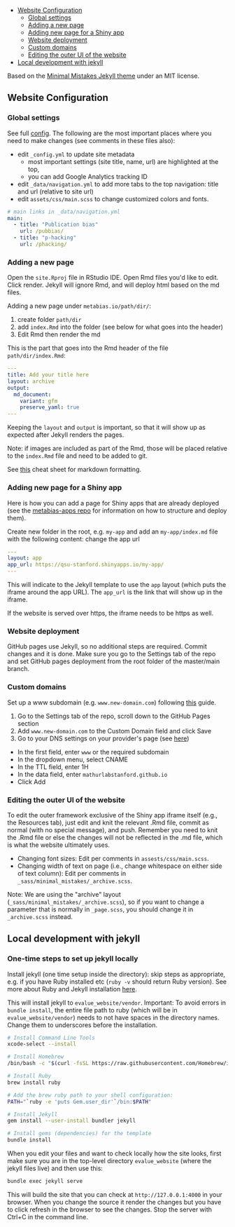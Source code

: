 - [Website Configuration](#website-configuration)
  - [Global settings](#global-settings)
  - [Adding a new page](#adding-a-new-page)
  - [Adding new page for a Shiny app](#adding-new-page-for-a-shiny-app)
  - [Website deployment](#website-deployment)
  - [Custom domains](#custom-domains)
  - [Editing the outer UI of the website](#editing-the-outer-ui-of-the-website)
- [Local development with jekyll](#local-development-with-jekyll)

Based on the [Minimal Mistakes Jekyll theme](https://mmistakes.github.io/minimal-mistakes/)
under an MIT license.

## Website Configuration

### Global settings

See full [config](https://mmistakes.github.io/minimal-mistakes/docs/configuration/).
The following are the most important places where you need to make changes
(see comments in these files also):

- edit `_config.yml` to update site metadata
  - most important settings (site title, name, url) are highlighted at the top, 
  - you can add Google Analytics tracking ID
- edit `_data/navigation.yml` to add more tabs to the top navigation: title and url (relative to site url)
- edit `assets/css/main.scss` to change customized colors and fonts.

```yaml
# main links in _data/navigation.yml
main:
  - title: "Publication bias"
    url: /pubbias/
  - title: "p-hacking"
    url: /phacking/
```

### Adding a new page

Open the `site.Rproj` file in RStudio IDE.
Open Rmd files you'd like to edit. Click render.
Jekyll will ignore Rmd, and will deploy html based on the md files.

Adding a new page under `metabias.io/path/dir/`:

1. create folder `path/dir`
2. add `index.Rmd` into the folder (see below for what goes into the header)
3. Edit Rmd then render the md

This is the part that goes into the Rmd header of the file `path/dir/index.Rmd`:

```yaml
---
title: Add your title here
layout: archive
output:
  md_document:
    variant: gfm
    preserve_yaml: true
---
```

Keeping the `layout` and `output` is important, so that it will show up as expected after Jekyll renders the pages.

Note: if images are included as part of the Rmd, those will be placed
relative to the `index.Rmd` file and need to be added to git.

See [this](https://rstudio.com/wp-content/uploads/2016/03/rmarkdown-cheatsheet-2.0.pdf) cheat sheet for markdown formatting.

### Adding new page for a Shiny app

Here is how you can add a page for Shiny apps that are already deployed (see the [metabias-apps repo](https://github.com/mathurlabstanford/metabias-apps) for information on how to structure and deploy them).

Create new folder in the root, e.g. `my-app` and add an `my-app/index.md` file
with the following content: change the app url

```yaml
---
layout: app
app_url: https://qsu-stanford.shinyapps.io/my-app/
---
```

This will indicate to the Jekyll template to use the `app` layout (which puts the iframe around the app URL). The `app_url` is the link that will show up in the iframe.

If the website is served over https, the iframe needs to be https as well.

### Website deployment

GitHub pages use Jekyll, so no additional steps are required.
Commit changes and it is done. Make sure you go to the Settings tab
of the repo and set GitHub pages deployment from the root folder of
the master/main branch.

### Custom domains

Set up a www subdomain (e.g. `www.new-domain.com`) following [this](https://docs.github.com/en/github/working-with-github-pages/managing-a-custom-domain-for-your-github-pages-site) guide.

1. Go to the Settings tab of the repo, scroll down to the GitHub Pages section
2. Add `www.new-domain.com` to the Custom Domain field and click Save
3. Go to your DNS settings on your provider's page (see [here](https://support.google.com/domains/answer/9211383?hl=en))
  - In the first field, enter `www` or the required subdomain
  - In the dropdown menu, select CNAME
  - In the TTL field, enter 1H
  - In the data field, enter `mathurlabstanford.github.io`
  - Click Add

### Editing the outer UI of the website

To edit the outer framework exclusive of the Shiny app iframe itself (e.g., the Resources tab), just edit and knit the relevant .Rmd file, commit as normal (with no special message), and push. Remember you need to knit the .Rmd file or else the changes will not be reflected in the .md file, which is what the website ultimately uses.

- Changing font sizes: Edit per comments in `assests/css/main.scss`.
- Changing width of text on page (i.e., change whitespace on either side of text column): Edit per comments in `_sass/minimal_mistakes/_archive.scss`.

Note: We are using the "archive" layout (`_sass/minimal_mistakes/_archive.scss`), so if you want to change a parameter that is normally in `_page.scss`, you should change it in `_archive.scss` instead.

## Local development with jekyll

### One-time steps to set up jekyll locally

Install jekyll (one time setup inside the directory): skip steps as appropriate, e.g. if you have Ruby installed etc (`ruby -v` should return Ruby version).
See more about Ruby and Jekyll installation [here](https://jekyllrb.com/docs/installation/).

This will install jekyll to `evalue_website/vendor`. Important: To avoid errors in `bundle install`, the entire file path to ruby (which will be in `evalue_website/vendor`) needs to not have spaces in the directory names. Change them to underscores before the installation.

```bash
# Install Command Line Tools
xcode-select --install

# Install Homebrew
/bin/bash -c "$(curl -fsSL https://raw.githubusercontent.com/Homebrew/install/HEAD/install.sh)"

# Install Ruby
brew install ruby

# Add the brew ruby path to your shell configuration:
PATH="`ruby -e 'puts Gem.user_dir'`/bin:$PATH"

# Install Jekyll
gem install --user-install bundler jekyll

# Install gems (dependencies) for the template
bundle install
```

When you edit your files and want to check locally how the site looks, first make sure you are in the top-level directory `evalue_website` (where the jekyll files live) and then use this:

```bash
bundle exec jekyll serve
```

This will build the site that you can check at `http://127.0.0.1:4000` in
your browser. When you change the source it render the changes
but you have to click refresh in the browser to see the changes.
Stop the server with Ctrl+C in the command line.
